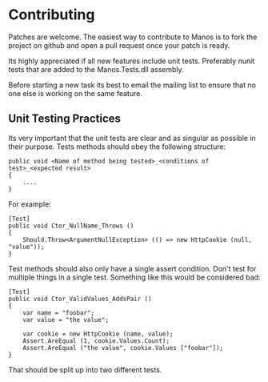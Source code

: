 
Contributing
============

Patches are welcome.  The easiest way to contribute to Manos is to
fork the project on github and open a pull request once your patch is
ready.

Its highly appreciated if all new features include unit
tests. Preferably nunit tests that are added to the Manos.Tests.dll
assembly.

Before starting a new task its best to email the mailing list to
ensure that no one else is working on the same feature.


Unit Testing Practices
----------------------

Its very important that the unit tests are clear and as singular as
possible in their purpose. Tests methods should obey the following
structure:

	public void <Name of method being tested>_<conditions of test>_<expected result>
	{
		....
	}
	
For example:

	[Test]
	public void Ctor_NullName_Throws ()
	{
		Should.Throw<ArgumentNullException> (() => new HttpCookie (null, "value"));
	}

Test methods should also only have a single assert condition.  Don't
test for multiple things in a single test.  Something like this would
be considered bad:

	[Test]
	public void Ctor_ValidValues_AddsPair ()
	{
		var name = "foobar";
		var value = "the value";
			
		var cookie = new HttpCookie (name, value);
		Assert.AreEqual (1, cookie.Values.Count);
		Assert.AreEqual ("the value", cookie.Values ["foobar"]);
	}

That should be split up into two different tests.
